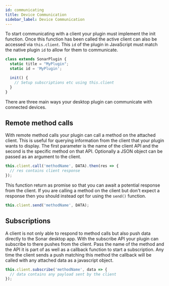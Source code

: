 ```yaml
---
id: communicating
title: Device Communication
sidebar_label: Device Communication
---
```


To start communicating with a client your plugin must implement the init function. Once this function has been called the active client can also be accessed via `this.client`. This `id` of the plugin in JavaScript must match the native plugin `id` to allow for them to communicate.

```javascript
class extends SonarPlugin {
  static title = "MyPlugin";
  static id = 'MyPlugin';

  init() {
    // Setup subscriptions etc using this.client
  }
}
```

There are three main ways your desktop plugin can communicate with connected devices.

## Remote method calls

With remote method calls your plugin can call a method on the attached client. This is useful for querying information from the client that your plugin wants to display. The first parameter is the name of the client API and the second is the specific method on that API. Optionally a JSON object can be passed as an argument to the client.

```javascript
this.client.call('methodName', DATA).then(res => {
  // res contains client response
});
```

This function return as promise so that you can await a potential response from the client. If you are calling a method on the client but don't expect a response then you should instead opt for using the `send()` function.

```javascript
this.client.send('methodName', DATA);
```

## Subscriptions

A client is not only able to respond to method calls but also push data directly to the Sonar desktop app. With the subscribe API your plugin can subscribe to there pushes from the client. Pass the name of the method and the API it is part of as well as a callback function to start a subscription. Any time the client sends a push matching this method the callback will be called with any attached data as a javascript object.

```javascript
this.client.subscribe('methodName', data => {
  // data contains any payload sent by the client
});
```
